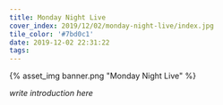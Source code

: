 ```yaml
---
title: Monday Night Live
cover_index: 2019/12/02/monday-night-live/index.jpg
tile_color: '#7bd0c1'
date: 2019-12-02 22:31:22
tags:
---
```

{% asset_img banner.png "Monday Night Live" %}

_write introduction here_